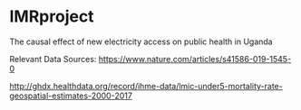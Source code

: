 # IMRproject

The causal effect of new electricity access on public health in Uganda

Relevant Data Sources:
https://www.nature.com/articles/s41586-019-1545-0

http://ghdx.healthdata.org/record/ihme-data/lmic-under5-mortality-rate-geospatial-estimates-2000-2017
